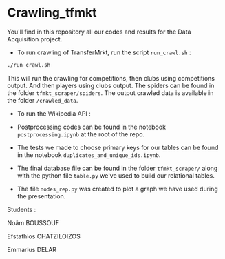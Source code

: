 # Crawling_tfmkt

You'll find in this repository all our codes and results for the Data Acquisition project.

- To run crawling of TransferMrkt, run the script `run_crawl.sh` :

````bash
./run_crawl.sh
````
This will run the crawling for competitions, then clubs using competitions output. And then players using clubs output. The spiders can be found in the folder `tfmkt_scraper/spiders`. The output crawled data is available in the folder `/crawled_data`.

- To run the Wikipedia API :

- Postprocessing codes can be found in the notebook `postprocessing.ipynb` at the root of the repo.
- The tests we made to choose primary keys for our tables can be found in the notebook `duplicates_and_unique_ids.ipynb`.
- The final database file can be found in the folder `tfmkt_scraper/` along with the python file `table.py` we've used to build our relational tables.
- The file `nodes_rep.py` was created to plot a graph we have used during the presentation.

Students :

Noâm BOUSSOUF

Efstathios CHATZILOIZOS

Emmarius DELAR


